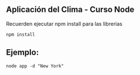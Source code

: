 ## Aplicación del Clima - Curso Node

Recuerden ejecutar npm install para las librerias
```
npm install
```

## Ejemplo:
```
node app -d "New York"
```